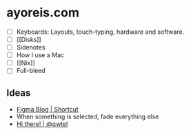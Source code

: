 # ayoreis.com

- [ ] Keyboards: Layouts, touch-typing, hardware and software.
- [ ] [[Disks]]
- [ ] Sidenotes
- [ ] How I use a Mac
- [ ] [[Nix]]
- [ ] Full-bleed

## Ideas

- [Figma Blog | Shortcut](https://www.figma.com/blog/)
- When something is selected, fade everything else
- [Hi there! | @qwtel](https://qwtel.com)
